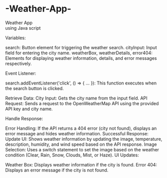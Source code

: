 # -Weather-App-
Weather App <br> using Java script

Variables:

search: Button element for triggering the weather search.
cityInput: Input field for entering the city name.
weatherBox, weatherDetails, error404: Elements for displaying weather information, details, and error messages respectively.

Event Listener:


search.addEventListener('click', () => { ... }): This function executes when the search button is clicked.

Retrieve Data:
City Input: Gets the city name from the input field.
API Request: Sends a request to the OpenWeatherMap API using the provided API key and city name.

Handle Response:

Error Handling: If the API returns a 404 error (city not found), displays an error message and hides weather information.
Successful Response:
  Update UI: Shows weather information by updating the image, temperature, description, humidity, and wind speed based on the API response.
  Image Selection: Uses a switch statement to set the image based on the weather condition (Clear, Rain, Snow, Clouds, Mist, or Haze).
UI Updates:

Weather Box: Displays weather information if the city is found.
Error 404: Displays an error message if the city is not found. 
